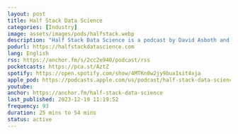 ```yaml
---
layout: post
title: Half Stack Data Science
categories: [Industry]
image: assets/images/pods/halfstack.webp
description: "Half Stack Data Science is a podcast by David Asboth and Dr. Shaun McGirr about the realities of Data Science in the enterprise business world."
podurl: https://halfstackdatascience.com
lang: English
rss: https://anchor.fm/s/2cc2e940/podcast/rss
pocketcasts: https://pca.st/AztZ
spotify: https://open.spotify.com/show/4MTKn0w2jy9bux1sit4xja
apple_pod: https://podcasts.apple.com/us/podcast/half-stack-data-science-podcast/id1429751562
youtube:
anchor: https://anchor.fm/half-stack-data-science
last_published: 2023-12-19 11:19:52
frequency: 93
duration: 25 mins to 54 mins
status: active
---
```

